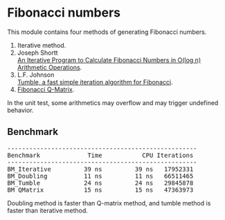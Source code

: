 # Fibonacci numbers
This module contains four methods of generating Fibonacci numbers.
1. Iterative method.
1. Joseph Shortt  
   [An Iterative Program to Calculate Fibonacci Numbers in O(log n) Arithmetic Operations](http://dx.doi.org/10.1016/0020-0190(78)90022-4).
1. L.F. Johnson  
   [Tumble, a fast simple iteration algorithm for Fibonacci](https://doi.org/10.1016/j.ipl.2003.10.012).
1. [Fibonacci Q-Matrix](http://mathworld.wolfram.com/FibonacciQ-Matrix.html).

In the unit test, some arithmetics may overflow and may trigger undefined behavior.

## Benchmark

<pre>
----------------------------------------------------
Benchmark             Time           CPU Iterations
----------------------------------------------------
BM_Iterative         39 ns         39 ns   17952331
BM_Doubling          11 ns         11 ns   66511465
BM_Tumble            24 ns         24 ns   29845878
BM_QMatrix           15 ns         15 ns   47363973
</pre>
Doubling method is faster than Q-matrix method, 
and tumble method is faster than iterative method.
